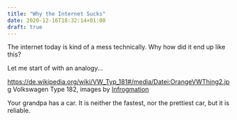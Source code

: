 ```yaml
---
title: "Why the Internet Sucks"
date: 2020-12-16T18:32:14+01:00
draft: true
---
```


The internet today is kind of a mess technically. Why how did it end up like this?

Let me start of with an analogy...

https://de.wikipedia.org/wiki/VW_Typ_181#/media/Datei:OrangeVWThing2.jpg
Volkswagen Type 182, images by [Infrogmation](https://commons.wikimedia.org/wiki/User:Infrogmation)

Your grandpa has a car. It is neither the fastest, nor the prettiest car, but it is reliable.